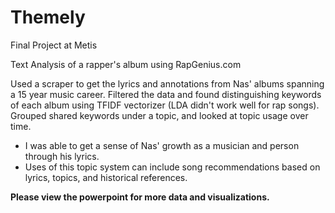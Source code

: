 Themely
=======

Final Project at Metis


Text Analysis of a rapper's album using RapGenius.com

Used a scraper to get the lyrics and annotations from Nas' albums spanning a 15 year music career. Filtered the data and found distinguishing keywords of each album using TFIDF vectorizer (LDA didn't work well for rap songs). Grouped shared keywords under a topic, and looked at topic usage over time. 

- I was able to get a sense of Nas' growth as a musician and person through his lyrics. 
- Uses of this topic system can include song recommendations based on lyrics, topics, and historical references. 

<b>Please view the powerpoint for more data and visualizations. </b>
